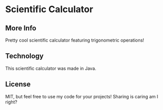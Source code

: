 # Scientific Calculator


## More Info

Pretty cool scientific calculator featuring trigonometric operations!

## Technology

This scientific calculator was made in Java.

## License

MIT, but feel free to use my code for your projects! Sharing is caring am I right?
